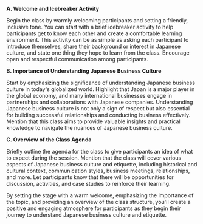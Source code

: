 **A. Welcome and Icebreaker Activity**

Begin the class by warmly welcoming participants and setting a friendly, inclusive tone. You can start with a brief icebreaker activity to help participants get to know each other and create a comfortable learning environment. This activity can be as simple as asking each participant to introduce themselves, share their background or interest in Japanese culture, and state one thing they hope to learn from the class. Encourage open and respectful communication among participants.

**B. Importance of Understanding Japanese Business Culture**

Start by emphasizing the significance of understanding Japanese business culture in today's globalized world. Highlight that Japan is a major player in the global economy, and many international businesses engage in partnerships and collaborations with Japanese companies. Understanding Japanese business culture is not only a sign of respect but also essential for building successful relationships and conducting business effectively. Mention that this class aims to provide valuable insights and practical knowledge to navigate the nuances of Japanese business culture.

**C. Overview of the Class Agenda**

Briefly outline the agenda for the class to give participants an idea of what to expect during the session. Mention that the class will cover various aspects of Japanese business culture and etiquette, including historical and cultural context, communication styles, business meetings, relationships, and more. Let participants know that there will be opportunities for discussion, activities, and case studies to reinforce their learning.

By setting the stage with a warm welcome, emphasizing the importance of the topic, and providing an overview of the class structure, you'll create a positive and engaging atmosphere for participants as they begin their journey to understand Japanese business culture and etiquette.